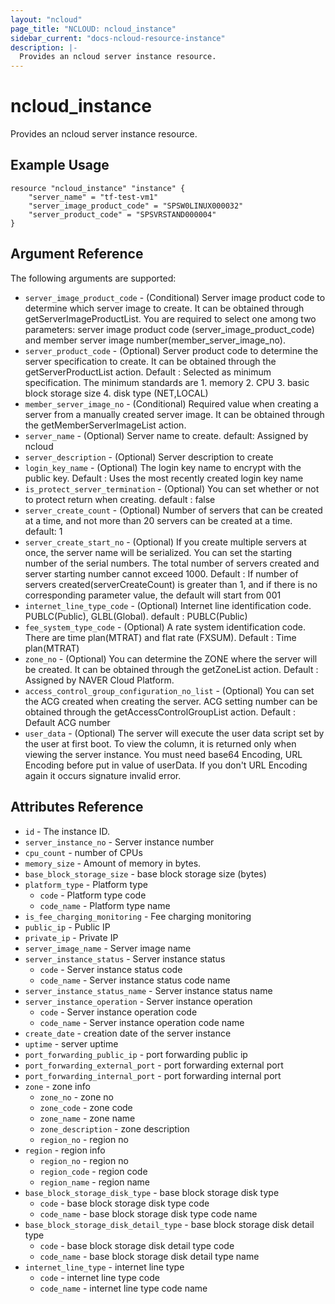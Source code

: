 ```yaml
---
layout: "ncloud"
page_title: "NCLOUD: ncloud_instance"
sidebar_current: "docs-ncloud-resource-instance"
description: |-
  Provides an ncloud server instance resource.
---
```


# ncloud_instance

Provides an ncloud server instance resource.

## Example Usage

```hcl
resource "ncloud_instance" "instance" {
	"server_name" = "tf-test-vm1"
	"server_image_product_code" = "SPSW0LINUX000032"
	"server_product_code" = "SPSVRSTAND000004"
}
```

## Argument Reference

The following arguments are supported:

* `server_image_product_code` - (Conditional) Server image product code to determine which server image to create. It can be obtained through getServerImageProductList. You are required to select one among two parameters: server image product code (server_image_product_code) and member server image number(member_server_image_no).
* `server_product_code` - (Optional) Server product code to determine the server specification to create. It can be obtained through the getServerProductList action. Default : Selected as minimum specification. The minimum standards are 1. memory 2. CPU 3. basic block storage size 4. disk type (NET,LOCAL)
* `member_server_image_no` - (Conditional) Required value when creating a server from a manually created server image. It can be obtained through the getMemberServerImageList action.
* `server_name` - (Optional) Server name to create. default: Assigned by ncloud
* `server_description` - (Optional) Server description to create
* `login_key_name` - (Optional) The login key name to encrypt with the public key. Default : Uses the most recently created login key name
* `is_protect_server_termination` - (Optional) You can set whether or not to protect return when creating. default : false
* `server_create_count` - (Optional) Number of servers that can be created at a time, and not more than 20 servers can be created at a time. default: 1
* `server_create_start_no` - (Optional) If you create multiple servers at once, the server name will be serialized. You can set the starting number of the serial numbers. The total number of servers created and server starting number cannot exceed 1000. Default : If number of servers created(serverCreateCount) is greater than 1, and if there is no corresponding parameter value, the default will start from 001
* `internet_line_type_code` - (Optional) Internet line identification code. PUBLC(Public), GLBL(Global). default : PUBLC(Public)
* `fee_system_type_code` - (Optional) A rate system identification code. There are time plan(MTRAT) and flat rate (FXSUM). Default : Time plan(MTRAT)
* `zone_no` - (Optional) You can determine the ZONE where the server will be created. It can be obtained through the getZoneList action. Default : Assigned by NAVER Cloud Platform.
* `access_control_group_configuration_no_list` - (Optional) You can set the ACG created when creating the server. ACG setting number can be obtained through the getAccessControlGroupList action. Default : Default ACG number
* `user_data` - (Optional) The server will execute the user data script set by the user at first boot. To view the column, it is returned only when viewing the server instance. You must need base64 Encoding, URL Encoding before put in value of userData. If you don't URL Encoding again it occurs signature invalid error.

## Attributes Reference

* `id` - The instance ID.
* `server_instance_no` - Server instance number
* `cpu_count` - number of CPUs
* `memory_size` - Amount of memory in bytes.
* `base_block_storage_size` - base block storage size (bytes)
* `platform_type` - Platform type
    * `code` - Platform type code
    * `code_name` - Platform type name
* `is_fee_charging_monitoring` - Fee charging monitoring
* `public_ip` - Public IP
* `private_ip` - Private IP
* `server_image_name` - Server image name
* `server_instance_status` - Server instance status
    * `code` - Server instance status code
    * `code_name` - Server instance status code name
* `server_instance_status_name` - Server instance status name
* `server_instance_operation` - Server instance operation
    * `code` - Server instance operation code
    * `code_name` - Server instance operation code name
* `create_date` - creation date of the server instance
* `uptime` - server uptime
* `port_forwarding_public_ip` - port forwarding public ip
* `port_forwarding_external_port` - port forwarding external port
* `port_forwarding_internal_port` - port forwarding internal port
* `zone` - zone info
    * `zone_no` - zone no
    * `zone_code` - zone code
    * `zone_name` - zone name
    * `zone_description` - zone description
    * `region_no` - region no
* `region` - region info
    * `region_no` - region no
    * `region_code` - region code
    * `region_name` - region name
* `base_block_storage_disk_type` - base block storage disk type
    * `code` - base block storage disk type code
    * `code_name` - base block storage disk type code name
* `base_block_storage_disk_detail_type` - base block storage disk detail type
    * `code` - base block storage disk detail type code
    * `code_name` - base block storage disk detail type name
* `internet_line_type` - internet line type
    * `code` - internet line type code
    * `code_name` - internet line type code name